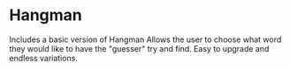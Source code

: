# Hangman
Includes a basic version of Hangman
Allows the user to choose what word they would like to have the "guesser" try and find.
Easy to upgrade and endless variations.
